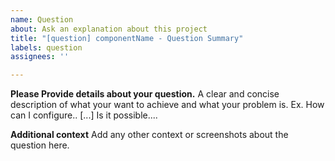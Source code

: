 ```yaml
---
name: Question
about: Ask an explanation about this project
title: "[question] componentName - Question Summary"
labels: question
assignees: ''

---
```


**Please Provide details about your question.**
A clear and concise description of what your want to achieve and what your problem is. Ex. How can I configure.. [...] Is it possible....

**Additional context**
Add any other context or screenshots about the question here.
